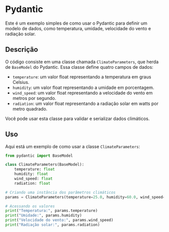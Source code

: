 # Pydantic

Este é um exemplo simples de como usar o Pydantic para definir um modelo de dados, como temperatura, umidade, velocidade do vento e radiação solar.

## Descrição

O código consiste em uma classe chamada `ClimateParameters`, que herda de `BaseModel` do Pydantic. Essa classe define quatro campos de dados:

- `temperature`: um valor float representando a temperatura em graus Celsius.
- `humidity`: um valor float representando a umidade em porcentagem.
- `wind_speed`: um valor float representando a velocidade do vento em metros por segundo.
- `radiation`: um valor float representando a radiação solar em watts por metro quadrado.

Você pode usar esta classe para validar e serializar dados climáticos.

## Uso

Aqui está um exemplo de como usar a classe `ClimateParameters`:

```python
from pydantic import BaseModel

class ClimateParameters(BaseModel):
    temperature: float
    humidity: float
    wind_speed: float
    radiation: float

# Criando uma instância dos parâmetros climáticos
params = ClimateParameters(temperature=25.0, humidity=60.0, wind_speed=5.5, radiation=200.0)

# Acessando os valores
print("Temperatura:", params.temperature)
print("Umidade:", params.humidity)
print("Velocidade do vento:", params.wind_speed)
print("Radiação solar:", params.radiation)
```
